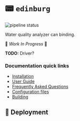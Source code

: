 # :pager: `edinburg`

![pipeline status](https://travis-ci.org/lar-ag/wqm-can.svg?branch=master)


Water quality analyzer can binding.

🚧 _Work In Progress_ 🚧

**TODO:**  Driver?


### Documentation quick links

* [Installation](#installation)
* [User Guide](GUIDE.md)
* [Frequently Asked Questions](FAQ.md)
* [Configuration files](GUIDE.md#configuration-file)
* [Building](#building)

## 🚀 Deployment



